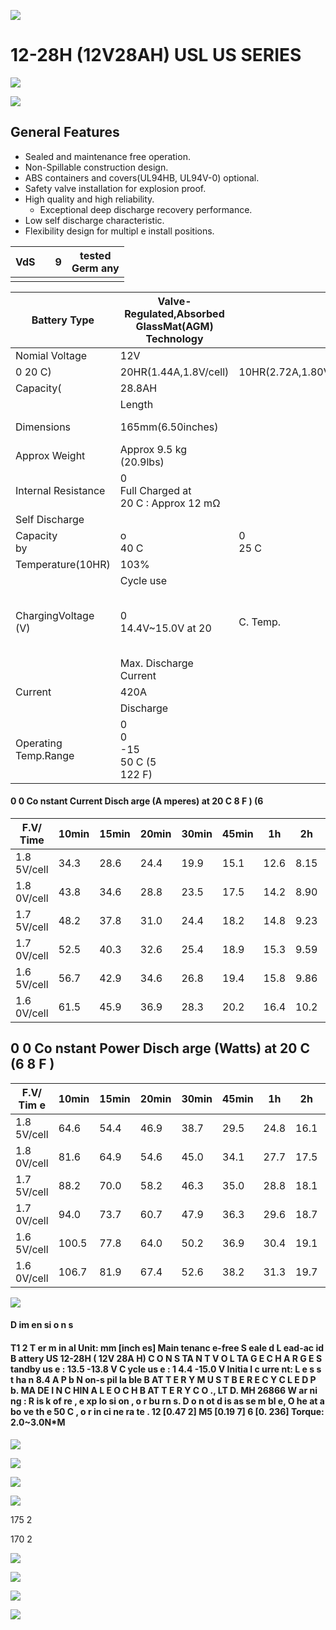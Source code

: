 ![](images/_page_0_Picture_0.jpeg)

# 12-28H (12V28AH) USL **US SERIES**

![](images/_page_0_Picture_2.jpeg)

![](images/_page_0_Picture_3.jpeg)

## **General Features**

- Sealed and maintenance free operation.
- Non-Spillable construction design.
- ABS containers and covers(UL94HB, UL94V-0) optional.
- Safety valve installation for explosion proof.
- High quality and high reliability.
	- Exceptional deep discharge recovery performance.
- Low self discharge characteristic.
- Flexibility design for multipl e install positions.

| VdS |  | 9 | tested<br>Germ any |
|-----|--|---|--------------------|
|     |  |   |                    |

| Battery Type         | Valve-Regulated,Absorbed GlassMat(AGM) Technology |                   |                                        |                                                     |         |                                    |  |  |  |  |
|----------------------|---------------------------------------------------|-------------------|----------------------------------------|-----------------------------------------------------|---------|------------------------------------|--|--|--|--|
| Nomial Voltage       | 12V                                               |                   |                                        |                                                     |         |                                    |  |  |  |  |
| 0 20 C)              | 20HR(1.44A,1.8V/cell)                             | 10HR(2.72A,1.80V) |                                        | 5HR(4.66A,1.75)V                                    |         | 1HR(16.4A,1.60)V                   |  |  |  |  |
| Capacity(            | 28.8AH                                            |                   | 2.72AH                                 | 23.3AH                                              |         | 16.4AH                             |  |  |  |  |
|                      | Length                                            |                   | Width                                  | Height                                              |         | Total Height                       |  |  |  |  |
| Dimensions           | 165mm(6.50inches)                                 |                   | 125mm(4.92inches)<br>175mm(6.89inches) |                                                     |         | 175mm(6.89inches)                  |  |  |  |  |
| Approx Weight        | Approx 9.5 kg (20.9lbs)                           |                   |                                        |                                                     |         |                                    |  |  |  |  |
| Internal Resistance  | 0<br>Full Charged at<br>20 C : Approx 12 mΩ       |                   |                                        |                                                     |         |                                    |  |  |  |  |
| Self Discharge       |                                                   |                   |                                        |                                                     |         |                                    |  |  |  |  |
| Capacity<br>by       | o<br>40 C                                         | 0<br>25 C         |                                        | 0<br>0 C                                            |         | 0<br>-15 C                         |  |  |  |  |
| Temperature(10HR)    | 103%                                              |                   | 100%                                   | 86%                                                 |         | 65%                                |  |  |  |  |
|                      | Cycle use                                         |                   |                                        | Float use                                           |         |                                    |  |  |  |  |
| ChargingVoltage (V)  | 0<br>14.4V~15.0V at 20                            | C. Temp.          | 0<br>-30mV/<br>C                       | 0<br>0<br>13.5V~13.8V at20<br>C.Temp.<br>(-20mV/ C) |         |                                    |  |  |  |  |
|                      | Max. Discharge Current                            |                   |                                        | Initial Charging Current                            |         |                                    |  |  |  |  |
| Current              | 420A                                              |                   |                                        | Less than 8.4A                                      |         |                                    |  |  |  |  |
|                      | Discharge                                         |                   |                                        | Charging                                            | Storage |                                    |  |  |  |  |
| Operating Temp.Range | 0<br>0<br>-15<br>50 C (5<br>122 F)                |                   | 0<br>0<br>40 C (32                     | 0<br>104 F)                                         |         | 0<br>0<br>-15<br>40 C (5<br>104 F) |  |  |  |  |

#### **0 0 Co nstant Current Disch arge (A mperes) at 20 C 8 F ) (6**

| F.V/ Time   | 10min | 15min | 20min | 30min | 45min | 1h   | 2h   | 3h   | 4h   | 5h   | 6h   | 8h   | 10h  | 20h  |
|-------------|-------|-------|-------|-------|-------|------|------|------|------|------|------|------|------|------|
| 1.8 5V/cell | 34.3  | 28.6  | 24.4  | 19.9  | 15.1  | 12.6 | 8.15 | 6.46 | 5.23 | 4.23 | 3.75 | 3.00 | 2.56 | 1.43 |
| 1.8 0V/cell | 43.8  | 34.6  | 28.8  | 23.5  | 17.5  | 14.2 | 8.90 | 6.95 | 5.59 | 4.54 | 4.03 | 3.19 | 2.72 | 1.44 |
| 1.7 5V/cell | 48.2  | 37.8  | 31.0  | 24.4  | 18.2  | 14.8 | 9.23 | 7.08 | 5.73 | 4.66 | 4.13 | 3.24 | 2.74 | 1.45 |
| 1.7 0V/cell | 52.5  | 40.3  | 32.6  | 25.4  | 18.9  | 15.3 | 9.59 | 7.28 | 5.87 | 4.78 | 4.22 | 3.29 | 2.77 | 1.48 |
| 1.6 5V/cell | 56.7  | 42.9  | 34.6  | 26.8  | 19.4  | 15.8 | 9.86 | 7.59 | 6.07 | 4.91 | 4.31 | 3.34 | 2.83 | 1.50 |
| 1.6 0V/cell | 61.5  | 45.9  | 36.9  | 28.3  | 20.2  | 16.4 | 10.2 | 7.82 | 6.26 | 5.08 | 4.41 | 3.37 | 2.86 | 1.51 |

## **0 0 Co nstant Power Disch arge (Watts) at 20 C (6 8 F )**

| F.V/ Tim e  | 10min | 15min | 20min | 30min | 45min | 1h   | 2h   | 3h   | 4h   | 5h   | 6h   | 8h   | 10h  | 20h  |
|-------------|-------|-------|-------|-------|-------|------|------|------|------|------|------|------|------|------|
| 1.8 5V/cell | 64.6  | 54.4  | 46.9  | 38.7  | 29.5  | 24.8 | 16.1 | 12.8 | 10.4 | 8.44 | 7.51 | 6.03 | 5.16 | 2.87 |
| 1.8 0V/cell | 81.6  | 64.9  | 54.6  | 45.0  | 34.1  | 27.7 | 17.5 | 13.7 | 11.1 | 9.02 | 8.02 | 6.38 | 5.46 | 2.90 |
| 1.7 5V/cell | 88.2  | 70.0  | 58.2  | 46.3  | 35.0  | 28.8 | 18.1 | 13.9 | 11.3 | 9.23 | 8.21 | 6.48 | 5.51 | 2.92 |
| 1.7 0V/cell | 94.0  | 73.7  | 60.7  | 47.9  | 36.3  | 29.6 | 18.7 | 14.3 | 11.6 | 9.45 | 8.37 | 6.56 | 5.56 | 2.97 |
| 1.6 5V/cell | 100.5 | 77.8  | 64.0  | 50.2  | 36.9  | 30.4 | 19.1 | 14.8 | 11.9 | 9.68 | 8.53 | 6.65 | 5.67 | 3.01 |
| 1.6 0V/cell | 106.7 | 81.9  | 67.4  | 52.6  | 38.2  | 31.3 | 19.7 | 15.2 | 12.2 | 9.97 | 8.69 | 6.70 | 5.72 | 3.02 |

![](images/_page_0_Picture_19.jpeg)

#### **D im en si o n s**

#### **T1 2 T er m in al** Unit: mm [inch es] **Main tenanc e-free S eale d L ead-ac id B attery US 12-28H ( 12V 28A H) C O N S TA N T V O L TA G E C H A R G E** S tandby us e : 13.5 -13.8 V C ycle us e : 1 4.4 -15.0 V Initia l c urre nt: L e s s t ha n 8.4 A **P b N on-s pil la ble B AT T E R Y M U S T B E R E C Y C L E D P b**. **MA DE I N C HIN A L E O C H B AT T E R Y C O ., LT D. MH 26866 W ar ni ng : R is k of re , e xp lo si on , o r bu rn s. D o n ot d is as se m bl e, O he at a bo ve th e 50 C , o r in ci ne ra te .** 12 [0.47 2] M5 [0.19 7] 6 [0. 236] Torque: 2.0~3.0N*M

![](images/_page_1_Figure_2.jpeg)

![](images/_page_1_Figure_3.jpeg)

![](images/_page_1_Figure_4.jpeg)

![](images/_page_1_Figure_5.jpeg)

 175 2

 170 2

![](images/_page_1_Picture_6.jpeg)

![](images/_page_1_Figure_7.jpeg)

![](images/_page_1_Figure_8.jpeg)

![](images/_page_1_Figure_9.jpeg)